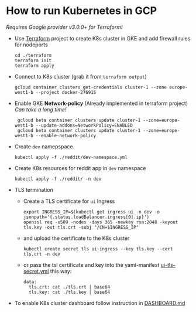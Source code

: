 # How to run Kubernetes in GCP

_Requires Google provider v3.0.0+ for Terraform!_

- Use [Terraform](./terraform) project to create K8s cluster in GKE
  and add firewall rules for nodeports

      cd ./terraform
      terraform init
      terraform apply

- Connect to K8s cluster (grab it from `terraform output`)

      gcloud container clusters get-credentials cluster-1 --zone europe-west1-b --project docker-276915

- Enable GKE **Network-policy** (Already implemented in terraform project)
  _Can take a long time!_

       gcloud beta container clusters update cluster-1 --zone=europe-west1-b --update-addons=NetworkPolicy=ENABLED
       gcloud beta container clusters update cluster-1 --zone=europe-west1-b --enable-network-policy

- Create `dev` namepspace

      kubectl apply -f ./reddit/dev-namespace.yml

- Create K8s resources for reddit app in `dev` namespace

      kubectl apply -f ./reddit/ -n dev

- TLS termination

  - Create a TLS certificate for `ui` Ingress

        export INGRESS_IP=$(kubectl get ingress ui -n dev -o jsonpath='{.status.loadBalancer.ingress[0].ip}')
        openssl req -x509 -nodes -days 365 -newkey rsa:2048 -keyout tls.key -out tls.crt -subj "/CN=$INGRESS_IP"

  - and upload the certificate to the K8s cluster

        kubectl create secret tls ui-ingress --key tls.key --cert tls.crt -n dev

  - or pass the tsl certificate and key into the yaml-manifest
    [ui-tls-secret.yml](Gitlab_ci/reddit-deploy/ui/templates/tls-secret.yml) this way:

        data:
          tls.crt: cat ./tls.crt | base64
          tls.key: cat ./tls.key | base64

- To enable K8s cluster dashboard follow instruction in [DASHBOARD.md](./dashboard/DASHBOARD.md)

